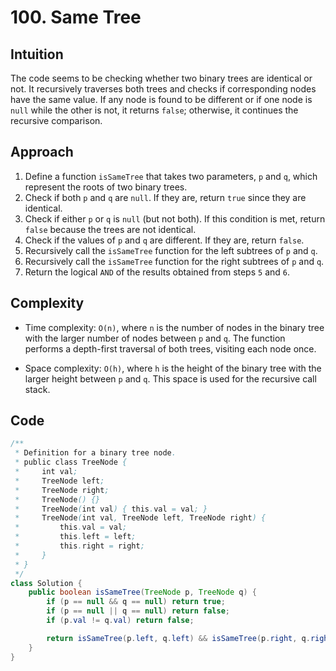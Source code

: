 # 100. Same Tree

## Intuition

The code seems to be checking whether two binary trees are identical or not. It recursively traverses both trees and checks if corresponding nodes have the same value. If any node is found to be different or if one node is `null` while the other is not, it returns `false`; otherwise, it continues the recursive comparison.

## Approach

1. Define a function `isSameTree` that takes two parameters, `p` and `q`, which represent the roots of two binary trees.
2. Check if both `p` and `q` are `null`. If they are, return `true` since they are identical.
3. Check if either `p` or `q` is `null` (but not both). If this condition is met, return `false` because the trees are not identical.
4. Check if the values of `p` and `q` are different. If they are, return `false`.
5. Recursively call the `isSameTree` function for the left subtrees of `p` and `q`.
6. Recursively call the `isSameTree` function for the right subtrees of `p` and `q`.
7. Return the logical `AND` of the results obtained from steps `5` and `6`.

## Complexity

- Time complexity: `O(n)`, where `n` is the number of nodes in the binary tree with the larger number of nodes between `p` and `q`. The function performs a depth-first traversal of both trees, visiting each node once.

- Space complexity: `O(h)`, where `h` is the height of the binary tree with the larger height between `p` and `q`. This space is used for the recursive call stack.

## Code

```java
/**
 * Definition for a binary tree node.
 * public class TreeNode {
 *     int val;
 *     TreeNode left;
 *     TreeNode right;
 *     TreeNode() {}
 *     TreeNode(int val) { this.val = val; }
 *     TreeNode(int val, TreeNode left, TreeNode right) {
 *         this.val = val;
 *         this.left = left;
 *         this.right = right;
 *     }
 * }
 */
class Solution {
    public boolean isSameTree(TreeNode p, TreeNode q) {
        if (p == null && q == null) return true;
        if (p == null || q == null) return false;
        if (p.val != q.val) return false;

        return isSameTree(p.left, q.left) && isSameTree(p.right, q.right);
    }
}
```
